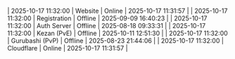 | 2025-10-17 11:32:00 | Website | Online | 2025-10-17 11:31:57 |
| 2025-10-17 11:32:00 | Registration | Offline | 2025-09-09 16:40:23 |
| 2025-10-17 11:32:00 | Auth Server | Offline | 2025-08-18 09:33:31 |
| 2025-10-17 11:32:00 | Kezan (PvE) | Offline | 2025-10-11 12:51:30 |
| 2025-10-17 11:32:00 | Gurubashi (PvP) | Offline | 2025-08-23 21:44:06 |
| 2025-10-17 11:32:00 | Cloudflare | Online | 2025-10-17 11:31:57 |
